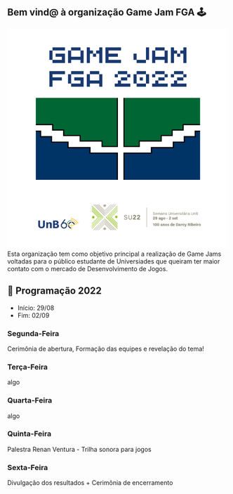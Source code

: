 ## Bem vind@ à organização Game Jam FGA 🕹️

<div align='center'>
  <img src='https://raw.githubusercontent.com/GameJamFGA-UnB/.github/main/assets/images/UnJAM.png' alt='Logo da Game Jam 2022'>
</div>
Esta organização tem como objetivo principal a realização de Game Jams voltadas para o público estudante de Universiades que queiram ter maior contato com o mercado de Desenvolvimento de Jogos.

## 📆 Programação 2022
- Início: 29/08
- Fim: 02/09

### Segunda-Feira
Cerimônia de abertura, Formação das equipes e revelação do tema!
### Terça-Feira
algo
### Quarta-Feira
algo
### Quinta-Feira
Palestra Renan Ventura - Trilha sonora para jogos
### Sexta-Feira
Divulgação dos resultados + Cerimônia de encerramento
